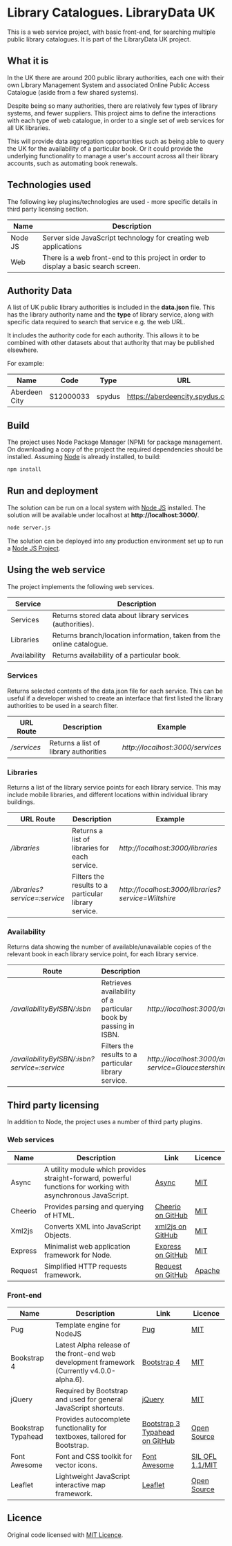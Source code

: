 Library Catalogues.  LibraryData UK
===================================

This is a web service project, with basic front-end, for searching multiple public library catalogues.  It is part of the LibraryData UK project.

What it is
----------

In the UK there are around 200 public library authorities, each one with their own Library Management System and associated Online Public Access Catalogue (aside from a few shared systems).

Despite being so many authorities, there are relatively few types of library systems, and fewer suppliers.  This project aims to define the interactions with each type of web catalogue, in order to a single set of web services for all UK libraries.

This will provide data aggregation opportunities such as being able to query the UK for the availability of a particular book.  Or it could provide the underlying functionality to manage a user's account across all their library accounts, such as automating book renewals.

Technologies used
-----------------

The following key plugins/technologies are used - more specific details in third party licensing section.

| Name | Description |
| ---- | ----------- |
| Node JS | Server side JavaScript technology for creating web applications |
| Web | There is a web front-end to this project in order to display a basic search screen. |

Authority Data
--------------

A list of UK public library authorities is included in the **data.json** file.  This has the library authority name and the **type** of library service, along with specific data required to search that service e.g. the web URL. 

It includes the authority code for each authority.  This allows it to be combined with other datasets about that authority that may be published elsewhere.

For example:

| Name | Code | Type | URL | TestISBN |
| ---- | ---- | ---- | --- | -------- |
| Aberdeen City | S12000033 | spydus | https://aberdeencity.spydus.co.uk/ | 9780747538493 |

Build
-----

The project uses Node Package Manager (NPM) for package management.  On downloading a copy of the project the required dependencies should be installed.  Assuming [Node](https://nodejs.org/en/) is already installed, to build:

```bash
npm install
```

Run and deployment
------------------

The solution can be run on a local system with [Node JS](https://nodejs.org/) installed.  The solution will be available under localhost at **http://localhost:3000/**.

```bash
node server.js
```

The solution can be deployed into any production environment set up to run a [Node JS Project](https://nodejs.org/en/).

Using the web service
---------------------

The project implements the following web services.

| Service | Description |
| ------- | ----------- |
| Services | Returns stored data about library services (authorities). |
| Libraries | Returns branch/location information, taken from the online catalogue. |
| Availability | Returns availability of a particular book. |

### Services

Returns selected contents of the data.json file for each service.  This can be useful if a developer wished to create an interface that first listed the library authorities to be used in a search filter.

| URL Route | Description | Example |
| ----- | ----------- | ------- |
| */services* | Returns a list of library authorities | *http://localhost:3000/services* |

### Libraries

Returns a list of the library service points for each library service.  This may include mobile libraries, and different locations within individual library buildings.

| URL Route | Description | Example |
| ----- | ----------- | ------- |
| */libraries* | Returns a list of libraries for each service. | *http://localhost:3000/libraries* |
| */libraries?service=:service* | Filters the results to a particular library service. | *http://localhost:3000/libraries?service=Wiltshire* | 

### Availability

Returns data showing the number of available/unavailable copies of the relevant book in each library service point, for each library service.

| Route | Description | Example |
| ----- | ----------- | ------- |
| */availabilityByISBN/:isbn* | Retrieves availability of a particular book by passing in ISBN.  | *http://localhost:3000/availabilityByISBN/9780747538493* |
| */availabilityByISBN/:isbn?service=:service* | Filters the results to a particular library service. | *http://localhost:3000/availabilityByISBN/9780747538493?service=Gloucestershire* |

Third party licensing
---------------------

In addition to Node, the project uses a number of third party plugins.

### Web services

| Name | Description | Link | Licence |
| ---- | ----------- | ---- | ------- |
| Async | A utility module which provides straight-forward, powerful functions for working with asynchronous JavaScript.  | [Async](http://caolan.github.io/async/) | [MIT](https://github.com/caolan/async/blob/master/LICENSE) |
| Cheerio | Provides parsing and querying of HTML.  | [Cheerio on GitHub](https://github.com/cheeriojs/cheerio) | [MIT](https://github.com/cheeriojs/cheerio/blob/master/Readme.md) |
| Xml2js | Converts XML into JavaScript Objects. | [xml2js on GitHub](https://github.com/Leonidas-from-XIV/node-xml2js) | [MIT](https://github.com/Leonidas-from-XIV/node-xml2js/blob/master/LICENSE) |
| Express | Minimalist web application framework for Node. | [Express on GitHub](https://github.com/expressjs/express) | [MIT](https://github.com/expressjs/express/blob/master/LICENSE) |
| Request | Simplified HTTP requests framework. | [Request on GitHub](https://github.com/request/request) | [Apache](https://github.com/request/request/blob/master/LICENSE) |

### Front-end

| Name | Description | Link | Licence |
| ---- | ----------- | ---- | ------- |
| Pug | Template engine for NodeJS | [Pug](https://github.com/pugjs/pug) | [MIT](https://github.com/pugjs/pug/blob/master/LICENSE) |
| Bookstrap 4 | Latest Alpha release of the front-end web development framework (Currently v4.0.0-alpha.6). | [Bootstrap 4](https://v4-alpha.getbootstrap.com) | [MIT](https://github.com/twbs/bootstrap/blob/v4-dev/LICENSE) |
| jQuery | Required by Bootstrap and used for general JavaScript shortcuts. | [jQuery](https://jquery.com/) | [MIT](https://github.com/jquery/jquery/blob/master/LICENSE.txt) |
| Bookstrap Typahead | Provides autocomplete functionality for textboxes, tailored for Bootstrap. | [Bootstrap 3 Typahead on GitHub](https://github.com/bassjobsen/Bootstrap-3-Typeahead) | [Open Source](https://github.com/bassjobsen/Bootstrap-3-Typeahead) |
| Font Awesome | Font and CSS toolkit for vector icons. | [Font Awesome](http://fontawesome.io) | [SIL OFL 1.1/MIT](https://github.com/FortAwesome/Font-Awesome) |
| Leaflet | Lightweight JavaScript interactive map framework. | [Leaflet](http://leafletjs.com/) | [Open Source](https://github.com/Leaflet/Leaflet/blob/master/LICENSE) |

Licence
-------

Original code licensed with [MIT Licence](Licence.txt).